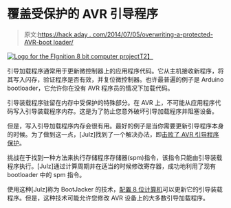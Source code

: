 # 覆盖受保护的 AVR 引导程序

> 原文:[https://hack aday . com/2014/07/05/overwriting-a-protected-AVR-boot loader/](https://hackaday.com/2014/07/05/overwriting-a-protected-avr-bootloader/)

[![Logo for the FIgnition 8 bit computer project](../Images/03d2e1868368ff6b2d469117a31c318f.png)T2】](http://hackaday.com/?attachment_id=126096)

引导加载程序通常用于更新微控制器上的应用程序代码。它从主机接收新程序，将其写入闪存，验证程序是否有效，并复位微控制器。也许最普遍的例子是 Arduino bootloader，它允许你在没有 AVR 程序员的情况下加载代码。

引导装载程序驻留在内存中受保护的特殊部分。在 AVR 上，不可能从应用程序代码写入引导装载程序内存。这是为了防止您意外破坏引导加载程序并阻塞设备。

但是，写入引导加载程序内存会很有用。最好的例子是当你需要更新引导程序本身的时候。为了做到这一点，[Julz]找到了一个解决办法，即[击败了 AVR 引导程序保护](http://oneweekwonder.blogspot.co.uk/2014/07/bootjacker-amazing-avr-bootloader-hack.html)。

挑战在于找到一种方法来执行存储程序存储器(spm)指令，该指令只能由引导装载程序执行。[Julz]通过计算周期并在适当的时候修改寄存器，成功地利用了现有 bootloader 中的 spm 指令。

使用这种[Julz]称为 BootJacker 的技术，[配置 8 位计算机](https://sites.google.com/site/libby8dev/fignition)可以更新它的引导装载程序。但是，这种技术可能允许您修改 AVR 设备上的大多数引导加载程序。